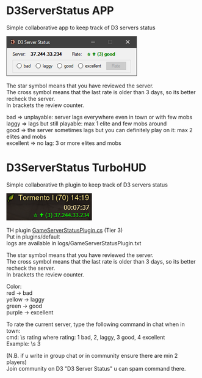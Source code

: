# D3ServerStatus APP
Simple collaborative app to keep track of D3 servers status

![Screenshot of the app](https://github.com/shamalaya83/D3ServerStatus/blob/main/image.png)

The star symbol means that you have reviewed the server.  
The cross symbol means that the last rate is older than 3 days, so its better recheck the server.  
In brackets the review counter.  

bad => unplayable: server lags everywhere even in town or with few mobs  
laggy => lags but still playable: max 1 elite and few mobs around  
good => the server sometimes lags but you can definitely play on it: max 2 elites and mobs  
excellent => no lag: 3 or more elites and mobs  

# D3ServerStatus TurboHUD
Simple collaborative th plugin to keep track of D3 servers status

![Screenshot of the app](https://github.com/shamalaya83/D3ServerStatus/blob/main/ImmagineTH.png)

TH plugin [GameServerStatusPlugin.cs](https://github.com/shamalaya83/D3ServerStatus/blob/main/TurboHUD/GameServerStatusPlugin.cs) (Tier 3)  
Put in plugins/default  
logs are available in logs/GameServerStatusPlugin.txt  

The star symbol means that you have reviewed the server.  
The cross symbol means that the last rate is older than 3 days, so its better recheck the server.  
In brackets the review counter.  

Color:  
red -> bad  
yellow -> laggy  
green -> good  
purple -> excellent  

To rate the current server, type the following command in chat when in town:  
cmd: \s rating   where rating: 1 bad, 2, laggy, 3 good, 4 excellent  
Example: \s 3  

(N.B. if u write in group chat or in community ensure there are min 2 players)  
Join community on D3 "D3 Server Status" u can spam command there.  

